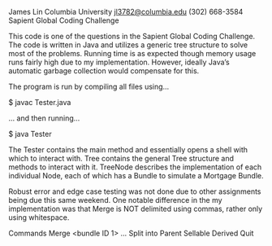 James Lin
Columbia University
jl3782@columbia.edu
(302) 668-3584
Sapient Global Coding Challenge

This code is one of the questions in the Sapient Global Coding Challenge. The code is written in Java and utilizes a generic tree structure to solve most of the problems. Running time is as expected though memory usage runs fairly high due to my implementation. However, ideally Java’s automatic garbage collection would compensate for this.

The program is run by compiling all files using…

$ javac Tester.java 

… and then running… 

$ java Tester

The Tester contains the main method and essentially opens a shell with which to interact with. Tree contains the general Tree structure and methods to interact with it. TreeNode describes the implementation of each individual Node, each of which has a Bundle to simulate a Mortgage Bundle.

Robust error and edge case testing was not done due to other assignments being due this same weekend. One notable difference in the my implementation was that Merge is NOT delimited using commas, rather only using whitespace. 

Commands
Merge <bundle ID 1> <bundle ID2> … <bundle ID N>
Split <bundle ID> into <N>
Parent <bundle ID>
Sellable <bundle ID>
Derived <child bundle ID> <ancestor bundle ID>
Quit